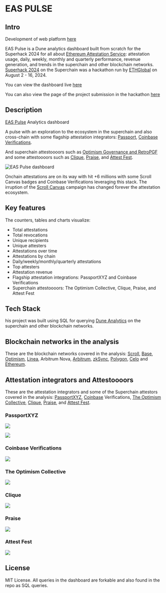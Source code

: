 # EAS PULSE

## Intro

Development of web platform [here](https://github.com/ivanmolto/easpulse.com)

EAS Pulse is a Dune analytics dashboard built from scratch for the Superhack 2024 for all about [Ethereum Attestation Service](https://attest.org): attestation usage, daily, weekly, monthly and quarterly performance, revenue generation, and trends in the superchain and other blockchain networks.
[Superhack 2024](https://ethglobal.com/events/superhack2024) on the Superchain was a hackathon run by [ETHGlobal](https://ethglobal.com/) on August 2 - 16, 2024.

You can view the dashboard live [here](https://dune.com/ivanmolto/eas-pulse-ethereum-attestation-service)

You can also view the page of the project submission in the hackathon [here](https://ethglobal.com/showcase/eas-pulse-yhn4i)

## Description

[EAS Pulse](https://dune.com/ivanmolto/eas-pulse-ethereum-attestation-service) Analytics dashboard

A pulse with an exploration to the ecosystem in the superchain and also cross-chain with some flagship attestation integrators: [Passport](https://passport.xyz), [Coinbase Verifications](https://github.com/coinbase/verifications).

And superchain attestoooors such as [Optimism Governance and RetroPGF](https://optimism.io) and some attestoooors such as [Clique](), [Praise](https://givepraise.xyz), and [Attest Fest](https://attest-fest.party).

![EAS Pulse dashboard](https://ivanmolto.mypinata.cloud/ipfs/QmYmyrPTdyr8CpgXoVjv7fCfSjq3wRBdpXapeH4TzVXjfR)

Onchain attestations are on its way with hit +6 millions with some Scroll Canvas badges and Coinbase Verifications leveraging this stack. The irruption of the [Scroll Canvas](https://scroll.io/canvas/mint) campaign has changed forever the attestation ecosystem.

## Key features

The counters, tables and charts visualize:

- Total attestations
- Total revocations
- Unique recipients
- Unique attesters
- Attestations over time
- Attestations by chain
- Daily/weekly/monthly/quarterly attestations
- Top attesters
- Attestation revenue
- Flagship attestation integrations: PassportXYZ and Coinbase Verifications
- Superchain attestoooors: The Optimism Collective, Clique, Praise, and Attest Fest

## Tech Stack

his project was built using SQL for querying [Dune Analytics](https://dune.com) on the superchain and other blockchain networks.

## Blockchain networks in the analysis

These are the blockchain networks covered in the analysis: [Scroll](https://scroll.io), [Base](https://www.base.org), [Optimism](https://optimism.io), [Linea](https://linea.build/), Arbitrum Nova, [Arbitrum](https://arbitrum.io/), [zkSync](https://zksync.io), [Polygon](https://polygon.technology), [Celo](https://celo.org) and [Ethereum](https://ethereum.org).

## Attestation integrators and Attestoooors

These are the attestation integrators and some of the Superchain attestors covered in the analysis: [PassportXYZ](https://www.passport.xyz), [Coinbase](https://www.coinbase.com) Verifications, [The Optimism Collective](https://community.optimism.io/welcome/welcome-overview), [Clique](https://www.clique.tech), [Praise](https://givepraise.xyz), and [Attest Fest](https://attest-fest.party).

### PassportXYZ

![](https://ivanmolto.mypinata.cloud/ipfs/QmW6AHT6KbNpWX2BFjwESzyjbtQ6N2nvsWDzAHLyjrgqSR)

![](https://ivanmolto.mypinata.cloud/ipfs/QmZcHZWKvcoRxWZKzk559vGWRZRAjgw1FeXccs5WjjVKkS)

### Coinbase Verifications

![](https://ivanmolto.mypinata.cloud/ipfs/QmR5oFr29YwfrGSp9nMAMoK7hy8v6dMZkKFjgwxJryPmgN)

### The Optimism Collective

![](https://ivanmolto.mypinata.cloud/ipfs/QmeFEtLERMJ2wy1tFwJ5Qf7a8JijfenyJHcQsw5yAZHACX)

### Clique

![](https://ivanmolto.mypinata.cloud/ipfs/QmdXHXuNNE3GXqgfvSSuf6ifjhoLNAMciJchd1aH5u8J7Q)

### Praise

![](https://ivanmolto.mypinata.cloud/ipfs/QmT7jauR9qrKjns8jbWsApMa9Txkqjtp74DqzMqpmLKHsZ)

### Attest Fest

![](https://ivanmolto.mypinata.cloud/ipfs/QmcV2jfGbeorWPM7BjMwkC1ktbnxQF6YdMeiq47pkaepQE)

## License

MIT License.
All queries in the dashboard are forkable and also found in the repo as SQL queries.
